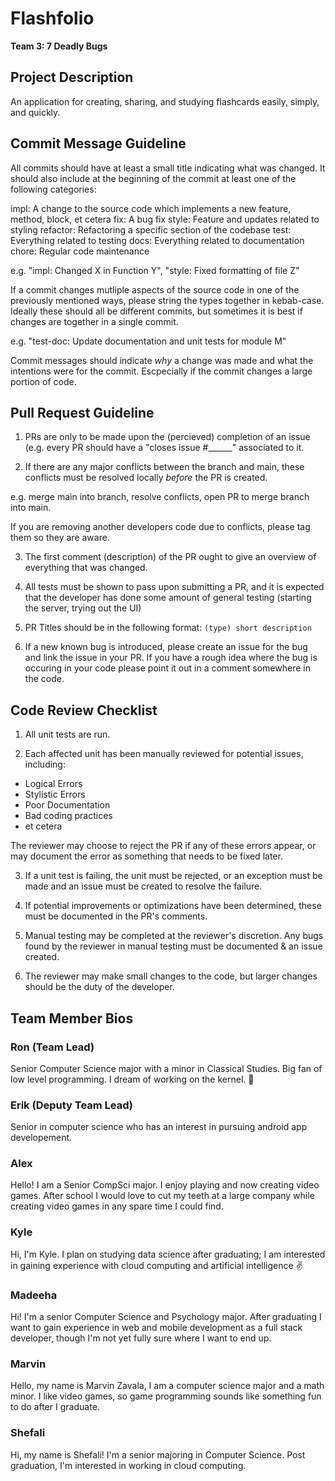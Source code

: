 # Flashfolio

**Team 3: 7 Deadly Bugs**

## Project Description
An application for creating, sharing, and studying flashcards easily, simply, and quickly.


## Commit Message Guideline

All commits should have at least a small title indicating what was changed. It should also include at the beginning of the commit at least one of the following categories:

impl: A change to the source code which implements a new feature, method, block, et cetera
fix: A bug fix
style: Feature and updates related to styling
refactor: Refactoring a specific section of the codebase
test: Everything related to testing
docs: Everything related to documentation
chore: Regular code maintenance

e.g. "impl: Changed X in Function Y", "style: Fixed formatting of file Z"

If a commit changes mutliple aspects of the source code in one of the previously mentioned ways, please string the types together in kebab-case. Ideally these should all be different commits, but sometimes it is best if changes are together in a single commit.

e.g. "test-doc: Update documentation and unit tests for module M" 

Commit messages should indicate *why* a change was made and what the intentions were for the commit. Escpecially if the commit changes a large portion of code.

## Pull Request Guideline

1) PRs are only to be made upon the (percieved) completion of an issue (e.g. every PR should have a "closes issue #______" associated to it.

2) If there are any major conflicts between the branch and main, these conflicts must be resolved locally *before* the PR is created.

e.g. merge main into branch, resolve conflicts, open PR to merge branch into main.

If you are removing another developers code due to conflicts, please tag them so they are aware.

3) The first comment (description) of the PR ought to give an overview of everything that was changed.

4) All tests must be shown to pass upon submitting a PR, and it is expected that the developer has done some amount of general testing (starting the server, trying out the UI)

5) PR Titles should be in the following format: `(type) short description`

6) If a new known bug is introduced, please create an issue for the bug and link the issue in your PR. If you have a rough idea where the bug is occuring in your code please point it out in a comment somewhere in the code.

## Code Review Checklist

1) All unit tests are run.

2) Each affected unit has been manually reviewed for potential issues, including:
  * Logical Errors
  * Stylistic Errors
  * Poor Documentation
  * Bad coding practices
  * et cetera

The reviewer may choose to reject the PR if any of these errors appear, or may document the error as something that needs to be fixed later.

3) If a unit test is failing, the unit must be rejected, or an exception must be made and an issue must be created to resolve the failure.

4) If potential improvements or optimizations have been determined, these must be documented in the PR's comments.

5) Manual testing may be completed at the reviewer's discretion. Any bugs found by the reviewer in manual testing must be documented & an issue created.

6) The reviewer may make small changes to the code, but larger changes should be the duty of the developer.

## Team Member Bios

### Ron (Team Lead)

Senior Computer Science major with a minor in Classical Studies. Big fan of low level programming. I dream of working on the kernel. 🐧

### Erik (Deputy Team Lead)

Senior in computer science who has an interest in pursuing android app developement.

### Alex

Hello! I am a Senior CompSci major. I enjoy playing and now creating video games. After school I would love to cut my teeth at a large company while creating video games in any spare time I could find.

### Kyle

Hi, I'm Kyle. I plan on studying data science after graduating; I am interested in gaining experience with cloud computing and artificial intelligence ✌

### Madeeha

Hi! I'm a senior Computer Science and Psychology major. After graduating I want to gain experience in web and mobile development as a full stack developer, though I'm not yet fully sure where I want to end up.

### Marvin
Hello, my name is Marvin Zavala, I am a computer science major and a math minor. I like video games, so game programming sounds like something fun to do after I graduate.

### Shefali
Hi, my name is Shefali! I'm a senior majoring in Computer Science. Post graduation, I'm interested in working in cloud computing.
